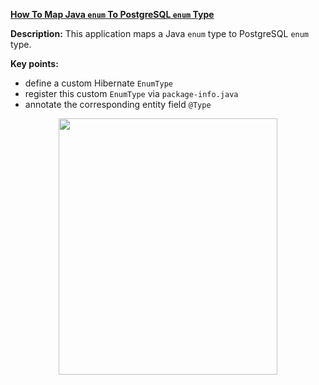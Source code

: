**[How To Map Java `enum` To PostgreSQL `enum` Type](https://github.com/AnghelLeonard/Hibernate-SpringBoot/tree/master/HibernateSpringBootEnumPostgreSQLCustomType)**
 
**Description:** This application maps a Java `enum` type to PostgreSQL `enum` type.

**Key points:**
- define a custom Hibernate `EnumType`
- register this custom `EnumType` via `package-info.java`
- annotate the corresponding entity field `@Type`
     
<a href="https://leanpub.com/java-persistence-performance-illustrated-guide"><p align="center"><img src="https://github.com/AnghelLeonard/Hibernate-SpringBoot/blob/master/Java%20Persistence%20Performance%20Illustrated%20Guide.jpg" height="410" width="350"/></p></a>
